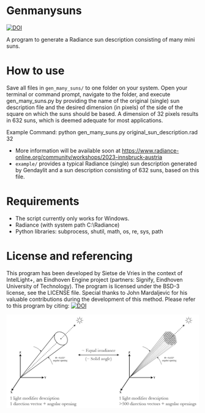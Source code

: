# Genmanysuns
[![DOI](https://zenodo.org/badge/670507110.svg)](https://zenodo.org/badge/latestdoi/670507110)

A program to generate a Radiance sun description consisting of many mini suns.

# How to use
Save all files in ``gen_many_suns/`` to one folder on your system. Open your terminal or command prompt, navigate to the folder, and execute gen_many_suns.py by providing the name of the original (single) sun description file and the desired dimension (in pixels) of the side of the square on which the suns should be based. A dimension of 32 pixels results in 632 suns, which is deemed adequate for most applications.

Example Command:
python gen_many_suns.py original_sun_description.rad 32

- More information will be available soon at https://www.radiance-online.org/community/workshops/2023-innsbruck-austria
- ``example/`` provides a typical Radiance (single) sun description generated by Gendaylit and a sun description consisting of 632 suns, based on this file.

# Requirements
- The script currently only works for Windows.
- Radiance (with system path C:\Radiance)
- Python libraries: subprocess, shutil, math, os, re, sys, path

# License and referencing
This program has been developed by Sietse de Vries in the context of IntelLight+, an Eindhoven Engine project (partners: Signify, Eindhoven University of Technology). The program is licensed under the BSD-3 license, see the LICENSE file.
Special thanks to John Mardaljevic for his valuable contributions during the development of this method. Please refer to this program by citing: [![DOI](https://zenodo.org/badge/670507110.svg)](https://zenodo.org/badge/latestdoi/670507110)

![Image](manysuns.png) 

